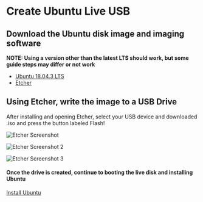 # Create Ubuntu Live USB

## Download the Ubuntu disk image and imaging software
__NOTE: Using a version other than the latest LTS should work, but some guide steps may differ or not work__
* [Ubuntu 18.04.3 LTS](http://releases.ubuntu.com/18.04/ubuntu-18.04.3-desktop-amd64.iso)
* [Etcher](https://www.balena.io/etcher/)

## Using Etcher, write the image to a USB Drive

After installing and opening Etcher, select your USB device and downloaded .iso and press the button labeled Flash!

![Etcher Screenshot](../Images/etcherScreen.PNG "Etcher Screenshot")

![Etcher Screenshot 2](../Images/etcherScreen2.PNG "Etcher Screenshot")

![Etcher Screenshot 3](../Images/etcherScreen3.PNG "Etcher Screenshot")

#### Once the drive is created, continue to booting the live disk and installing Ubuntu

[Install Ubuntu](InstallUbuntu.md)
